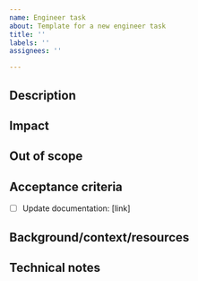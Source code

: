 ```yaml
---
name: Engineer task
about: Template for a new engineer task
title: ''
labels: ''
assignees: ''

---
```


## Description

## Impact
<!--
Describe what completing this ticket would enable engineers to do
1. Complete a user story
2. Easier of debugging
3. Maintain codebase
4. Deliver future features quicker
5. Etc
-->

## Out of scope

## Acceptance criteria
- [ ] Update documentation: [link]

## Background/context/resources

## Technical notes
